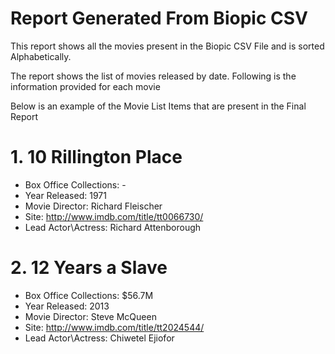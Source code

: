 # Report Generated From Biopic CSV

This report shows all the movies present in the Biopic CSV File and is sorted Alphabetically. 

 The report shows the list of movies released by date. Following is the information provided for each movie

 
Below is an example of the Movie List Items that are present in the Final Report
 
# 1. 10 Rillington Place

* Box Office Collections: -
* Year Released: 1971
* Movie Director: Richard Fleischer
* Site: http://www.imdb.com/title/tt0066730/
* Lead Actor\Actress: Richard Attenborough

# 2. 12 Years a Slave

* Box Office Collections: $56.7M
* Year Released: 2013
* Movie Director: Steve McQueen
* Site: http://www.imdb.com/title/tt2024544/
* Lead Actor\Actress: Chiwetel Ejiofor
